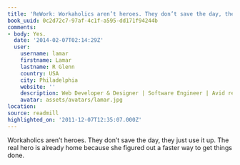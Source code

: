 ```yaml
---
title: 'ReWork: Workaholics aren’t heroes. They don’t save the day, they jus…'
book_uuid: 0c2d72c7-97af-4c1f-a595-dd171f94244b
comments:
- body: Yes.
  date: '2014-02-07T02:14:29Z'
  user:
    username: lamar
    firstname: Lamar
    lastname: R Glenn
    country: USA
    city: Philadelphia
    website: ''
    description: Web Developer & Designer | Software Engineer | Avid reader
    avatar: assets/avatars/lamar.jpg
location: 
source: readmill
highlighted_on: '2011-12-07T12:35:07.000Z'
---
```


Workaholics aren’t heroes. They don’t save the day, they just use it up. The real hero is already home because she figured out a faster way to get things done.